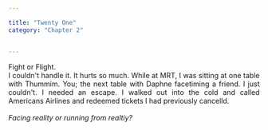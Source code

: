 ```yaml
---

title: "Twenty One"
category: "Chapter 2"


---
```

<style>
body {
text-align: justify}
</style>

Fight or Flight. 
<br>
I couldn't handle it. It hurts so much. While at MRT, I was sitting at one table with Thummim. You; the next table with Daphne facetiming a friend. I just couldn't. I needed an escape. I walked out into the cold and called Americans Airlines and redeemed tickets I had previously cancelld.
<br>
<br>
*Facing reality or running from realtiy?*